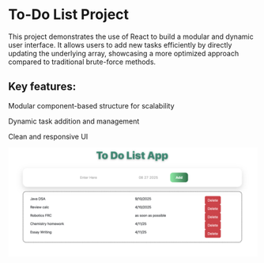# To-Do List Project

This project demonstrates the use of React to build a modular and dynamic user interface. It allows users to add new tasks efficiently by directly updating the underlying array, showcasing a more optimized approach compared to traditional brute-force methods.

## Key features:

Modular component-based structure for scalability

Dynamic task addition and management

Clean and responsive UI

![todoimage](./images/todo.png)
